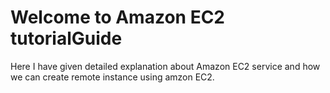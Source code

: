 
# Welcome to Amazon EC2 tutorialGuide

Here I have given detailed explanation about Amazon EC2 service and how we can create remote instance using amzon EC2.


